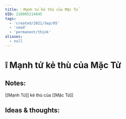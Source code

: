 ```yaml
---
title: ❕ Mạnh tử kẻ thù của Mặc Tử
UID: 210905214845
tags:
  - 'created/2021/Sep/05'
  - 'seed'
  - 'permanent/think'
aliases:
  - null
---
```

# ❕ Mạnh tử kẻ thù của Mặc Tử

## Notes:
[[Mạnh Tử]] kẻ thù của [[Mặc Tử]]

## Ideas & thoughts:
